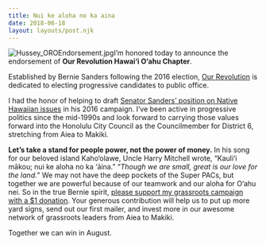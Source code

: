 ```yaml
---
title: Nui ke aloha no ka aina
date: 2018-06-18
layout: layouts/post.njk
---
```


![Hussey_OROEndorsement.jpg](http://ikaikahussey.files.wordpress.com/2018/06/4f9df-hussey_oroendorsement.jpg)</div></figure></div>I’m honored today to announce the endorsement of **Our Revolution Hawai‘i O‘ahu Chapter**.

Established by Bernie Sanders following the 2016 election, [Our Revolution](http://hello.ikaikahussey.com/t/i-l-bhjdyll-swuyyuv-y/) is dedicated to electing progressive candidates to public office.

I had the honor of helping to draft [Senator Sanders’ position on Native Hawaiian issues](http://hello.ikaikahussey.com/t/i-l-bhjdyll-swuyyuv-j/) in his 2016 campaign. I’ve been active in progressive politics since the mid-1990s and look forward to carrying those values forward into the Honolulu City Council as the Councilmember for District 6, stretching from Aiea to Makiki.

**Let’s take a stand for people power, not the power of money.** In his song for our beloved island Kaho‘olawe, Uncle Harry Mitchell wrote, “Kauli‘i mākou; nui ke aloha no ka ‘āina.” “*Though we are small, great is our love for the land.*” We may not have the deep pockets of the Super PACs, but together we are powerful because of our teamwork and our aloha for O‘ahu nei. So in the true Bernie spirit, [please support my grassroots campaign with a $1 donation](http://hello.ikaikahussey.com/t/i-l-bhjdyll-swuyyuv-t/). Your generous contribution will help us to put up more yard signs, send out our first mailer, and invest more in our awesome network of grassroots leaders from Aiea to Makiki.

Together we can win in August.